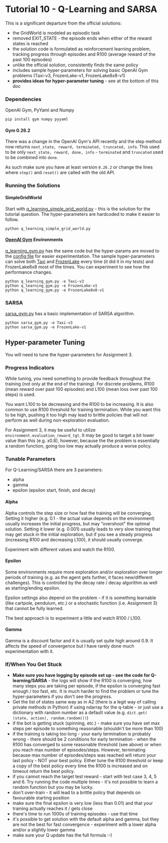 # Tutorial 10 - Q-Learning and SARSA

This is a significant departure from the official solutions:

- the GridWorld is modeled as episodic task
- removed EXIT_STATE - the episode ends when either of the reward states is reached
- the solution code is formulated as reinforcement learning problem, tracking progress through episodes and R100 (average reward of the past 100 episodes)
- unlike the official solution, consistently finds the same policy
- includes sample hyper-parameters for solving basic OpenAI Gym problems (Taxi-v3, FrozenLake-v1, FrozenLake8x8-v1)
- __provides ideas for hyper-parameter tuning__ - see at the bottom of this doc

### Dependencies
OpenAI Gym, PyYaml and Numpy

    pip install gym numpy pyyaml

#### Gym 0.26.2
There was a change in the OpenAI Gym's API recently and the step method now returns `next_state, reward, terminated, truncated, info`.
This used to be only `next_state, reward, done, info` - `terminated` and `truncated` used to be combined into `done`.

As such make sure you have at least version `0.26.2` or change the lines where `step()` and `reset()` are called with the old API.

### Running the Solutions

#### SimpleGridWorld

Start with [q_learning_simple_grid_world.py](q_learning_simple_grid_world.py) - this is the solution for the tutorial question.
The hyper-parameters are hardcoded to make it easier to follow.

    python q_learning_simple_grid_world.py

#### [OpenAI Gym](https://www.gymlibrary.dev/) Environments

[q_learning_gym.py](q_learning_gym.py) has the same code but the hyper-params are moved to the [config file](config/q-learning.yaml) for easier experimentation.
The sample hyper-parameters can solve both [Taxi](https://www.gymlibrary.dev/environments/toy_text/taxi/) and [FrozenLake](https://www.gymlibrary.dev/environments/toy_text/frozen_lake/) every time (it did it in my tests) and FrozenLake8x8 most of the times.
You can experiment to see how the performance changes.

    python q_learning_gym.py -e Taxi-v3
    python q_learning_gym.py -e FrozenLake-v1
    python q_learning_gym.py -e FrozenLake8x8-v1

### SARSA
[sarsa_gym.py](sarsa_gym.py) has a basic implementation of SARSA algorithm.

    python sarsa_gym.py -e Taxi-v3
    python sarsa_gym.py -e FrozenLake-v1

## Hyper-parameter Tuning
You will need to tune the hyper-parameters for Assignment 3.

### Progress Indicators
While tuning, you need something to provide feedback throughout the training (not only at the end of the training).
For discrete problems, R100 (mean reward over past 100 episodes) and L100 (mean loss over past 100 steps) is used.

You want L100 to be decreasing and the R100 to be increasing.
It is also common to use R100 threshold for training termination. While you want this to be high, pushing it too high may lead to brittle policies that will not perform as well during non-exploration evaluation.

For Assignment 3, it may be useful to utilize `environment.evaluation_reward_tgt`. It may be good to target a bit lower value than this (e.g. x0.8), however, because the the problem is essentially a random function, going too low may actually produce a worse policy.

### Tunable Parameters
For Q-Learning/SARSA there are 3 parameters:
- alpha
- gamma
- epsilon (epsilon start, finish, and decay)

#### Alpha
Alpha controls the step size or how fast the training will be converging.
Setting it higher (e.g. 0.1 - the actual value depends on the environment) usually increases the initial progress, but may "overshoot" the optimal solution.
Setting it lower (e.g. 0.001) usually leads to very slow training that may get stuck in the initial exploration, but if you see a steady progress (increasing R100 and decreasing L100), it should usually converge.

Experiment with different values and watch the R100.

#### Epsilon
Some environments require more exploration and/or exploration over longer periods of training (e.g. as the agent gets further, it faces new/different challenges).
This is controlled by the decay rate / decay algorithm as well as starting/ending epsilon.

Epsilon settings also depend on the problem - if it is something learnable (like cartpole, pendulum, etc.) or a stochastic function (i.e. Assignment 3) that cannot be fully learned.

The best approach is to experiment a little and watch R100 / L100.

#### Gamma
Gamma is a discount factor and it is usually set quite high around 0.9. It affects the speed of convergence but I have rarely done much experimentation with it.

### If/When You Get Stuck
- __Make sure you have logging by episode set up - see the code for Q-learning/SARSA__ - the logs will show if the R100 is converging, how many steps you are taking per episode, if the epsilon is converging fast enough / too fast, etc. It is much harder to find the problem or tune the hyper-parameters if you don't see the progress.
- Get the list of states same way as in A2 (there is a legit way of calling private methods in Python) if using ndarray for the q-table - or just use a dictionary with random number as a default value (e.g. `dict.get( (state, action), random.random())`)
- if the bot is getting stuck (spinning, etc.) - make sure you have set max steps per episode to something reasonable (shouldn't be more than 100)
- if the training is taking too long - your early termination is probably wrong - there should be 2 conditions for early termination - when the R100 has converged to some reasonable threshold (see above) or when you reach max number of episodes/steps. However, terminating because max number of episodes/steps was reached will return your last policy - NOT your best policy. Either tune the R100 threshold or keep a copy of the best policy every time the R100 is increased and on timeout return the best policy.
- if you cannot reach the target test reward - start with test case 3, 4, 5 and 6. Try running the code multiple times - it's not possible to learn a random function but you may be lucky.
- don't over-train - it will lead to a brittle policy that depends on favourable starting position
- make sure the final epsilon is very low (less than 0.01) and that your training actually reaches it / gets close
- there's time to run 1000s of training episodes - use that time
- it's possible to get solution with the default alpha and gamma, but they are not the best for fast convergence - experiment with a lower alpha and/or a slightly lower gamma
- make sure your Q update has the full formula :-)